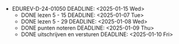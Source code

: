 - EDUREV-D-24-01050
  DEADLINE: <2025-01-15 Wed>
	- DONE lezen 5 - 15
	  DEADLINE: <2025-01-07 Tue>
	- DONE lezen 5 - 29
	  DEADLINE: <2025-01-08 Wed>
	- DONE punten noteren
	  DEADLINE: <2025-01-09 Thu>
	- DONE uitschrijven en versturen
	  DEADLINE: <2025-01-10 Fri>